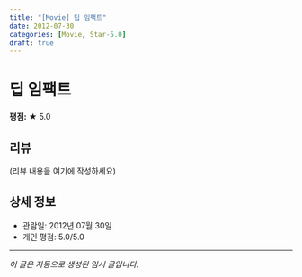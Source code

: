 ```yaml
---
title: "[Movie] 딥 임팩트"
date: 2012-07-30
categories: [Movie, Star-5.0]
draft: true
---
```


# 딥 임팩트

**평점:** ★ 5.0

## 리뷰

(리뷰 내용을 여기에 작성하세요)

## 상세 정보

- 관람일: 2012년 07월 30일
- 개인 평점: 5.0/5.0

---

*이 글은 자동으로 생성된 임시 글입니다.*
